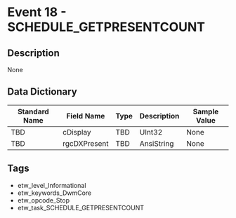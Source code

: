 # Event 18 - SCHEDULE_GETPRESENTCOUNT

## Description
None

## Data Dictionary
|Standard Name|Field Name|Type|Description|Sample Value|
|---|---|---|---|---|
|TBD|cDisplay|TBD|UInt32|None|None|
|TBD|rgcDXPresent|TBD|AnsiString|None|None|

## Tags
* etw_level_Informational
* etw_keywords_DwmCore
* etw_opcode_Stop
* etw_task_SCHEDULE_GETPRESENTCOUNT